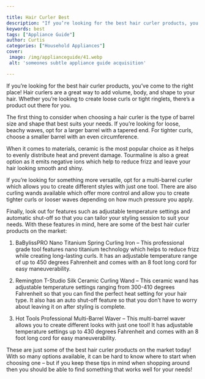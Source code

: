 ```yaml
---

title: Hair Curler Best
description: "If you’re looking for the best hair curler products, you’ve come to the right place! Hair curlers are a great way to add volume, b...learn more about it now"
keywords: best
tags: ["Appliance Guide"]
author: Curtis
categories: ["Household Appliances"]
cover: 
 image: /img/applianceguide/41.webp
 alt: 'someones subtle appliance guide acquisition'

---
```


If you’re looking for the best hair curler products, you’ve come to the right place! Hair curlers are a great way to add volume, body, and shape to your hair. Whether you’re looking to create loose curls or tight ringlets, there’s a product out there for you. 

The first thing to consider when choosing a hair curler is the type of barrel size and shape that best suits your needs. If you’re looking for loose, beachy waves, opt for a larger barrel with a tapered end. For tighter curls, choose a smaller barrel with an even circumference. 

When it comes to materials, ceramic is the most popular choice as it helps to evenly distribute heat and prevent damage. Tourmaline is also a great option as it emits negative ions which help to reduce frizz and leave your hair looking smooth and shiny. 

If you’re looking for something more versatile, opt for a multi-barrel curler which allows you to create different styles with just one tool. There are also curling wands available which offer more control and allow you to create tighter curls or looser waves depending on how much pressure you apply. 

Finally, look out for features such as adjustable temperature settings and automatic shut-off so that you can tailor your styling session to suit your needs. With these features in mind, here are some of the best hair curler products on the market: 

1) BaBylissPRO Nano Titanium Spring Curling Iron – This professional grade tool features nano titanium technology which helps to reduce frizz while creating long-lasting curls. It has an adjustable temperature range of up to 450 degrees Fahrenheit and comes with an 8 foot long cord for easy maneuverability. 

2) Remington T-Studio Silk Ceramic Curling Wand – This ceramic wand has adjustable temperature settings ranging from 300-410 degrees Fahrenheit so that you can find the perfect heat setting for your hair type. It also has an auto shut-off feature so that you don’t have to worry about leaving it on after styling is complete. 

3) Hot Tools Professional Multi-Barrel Waver – This multi-barrel waver allows you to create different looks with just one tool! It has adjustable temperature settings up to 430 degrees Fahrenheit and comes with an 8 foot long cord for easy maneuverability. 

These are just some of the best hair curler products on the market today! With so many options available, it can be hard to know where to start when choosing one – but if you keep these tips in mind when shopping around then you should be able to find something that works well for your needs!
